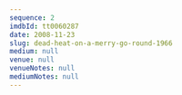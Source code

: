 ```yaml
---
sequence: 2
imdbId: tt0060287
date: 2008-11-23
slug: dead-heat-on-a-merry-go-round-1966
medium: null
venue: null
venueNotes: null
mediumNotes: null
---
```


